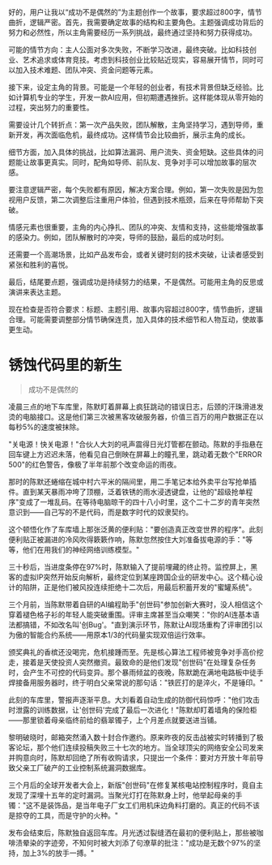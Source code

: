 <ReasoningChainRenderer>
好的，用户让我以“成功不是偶然的”为主题创作一个故事，要求超过800字，情节曲折，逻辑严密。首先，我需要确定故事的结构和主要角色。主题强调成功背后的努力和必然性，所以主角需要经历一系列挑战，最终通过坚持和努力获得成功。

可能的情节方向：主人公面对多次失败，不断学习改进，最终突破。比如科技创业、艺术追求或体育竞技。考虑到科技创业比较贴近现实，容易展开情节，同时可以加入技术难题、团队冲突、资金问题等元素。

接下来，设定主角的背景。可能是一个年轻的创业者，有技术背景但缺乏经验。比如计算机专业的学生，开发一款AI应用，但初期遭遇挫折。这样能体现从零开始的过程，突出努力的重要性。

需要设计几个转折点：第一次产品失败，团队解散，主角坚持学习，遇到导师，重新开发，再次面临危机，最终成功。这样情节会比较曲折，展示主角的成长。

细节方面，加入具体的挑战，比如算法漏洞、用户流失、资金短缺。这些具体的问题能让故事更真实。同时，配角如导师、前队友、竞争对手可以增加故事的层次感。

要注意逻辑严密，每个失败都有原因，解决方案合理。例如，第一次失败是因为忽视用户反馈，第二次调整后注重用户体验，但遇到技术瓶颈，后来在导师帮助下突破。

情感元素也很重要，主角的内心挣扎、团队的冲突、友情和支持，这些能增强故事的感染力。例如，团队解散时的冲突，导师的鼓励，最后的成功时刻。

还需要一个高潮场景，比如产品发布会，或者关键时刻的技术突破，让读者感受到紧张和胜利的喜悦。

最后，结尾要点题，强调成功是持续努力的结果，不是偶然。可能用主角的反思或演讲来表达主题。

现在检查是否符合要求：标题、主题引用、故事内容超过800字，情节曲折，逻辑合理。可能需要调整部分情节确保连贯，加入具体的技术细节和人物互动，使故事更生动。
</ReasoningChainRenderer>

# 锈蚀代码里的新生

> 成功不是偶然的

凌晨三点的地下车库里，陈默盯着屏幕上疯狂跳动的错误日志，后颈的汗珠滑进发烫的电脑接口。这是他们第三次被黑客攻破服务器，价值三百万的用户数据正在以每秒5%的速度被抹除。

"关电源！快关电源！"合伙人大刘的吼声震得日光灯管都在颤动。陈默的手指悬在回车键上方迟迟未落，他看见自己倒映在屏幕上的瞳孔里，跳动着无数个"ERROR 500"的红色警告，像极了半年前那个改变命运的雨夜。

那时的陈默还蜷缩在城中村六平米的隔间里，用二手笔记本给外卖平台写抢单插件。直到某天暴雨冲垮了顶棚，泛着铁锈的雨水浸透键盘，让他的"超级抢单程序"变成了一堆乱码。在等待电脑晾干的四十八小时里，这个二十二岁的青年突然意识到——自己写的不是代码，而是数字时代的奴隶契约。

这个顿悟化作了车库墙上那张泛黄的便利贴："要创造真正改变世界的程序"。此刻便利贴正被漏进的冷风吹得簌簌作响，陈默忽然按住大刘准备拔电源的手："等等，他们在用我们的神经网络训练模型。"

三十秒后，当进度条停在97%时，陈默输入了提前埋藏的终止符。监控屏上，黑客的虚拟IP突然开始反向解析，最终定位到某座跨国企业的研发中心。这个精心设计的陷阱，正是他们被风投连续拒绝十二次后，用最后积蓄开发的"蜜罐系统"。

三个月前，当陈默带着自研的AI编程助手"创世码"参加创新大赛时，没人相信这个穿着褪色格子衫的年轻人能突破重围。评审主席甚至当众嘲笑："你的AI连基本语法都搞错，不如改名叫'创Bug'。"直到演示环节，陈默让AI现场重构了评审团引以为傲的智能合约系统——用原本1/3的代码量实现双倍运行效率。

颁奖典礼的香槟还没喝完，危机接踵而至。先是核心算法工程师被竞争对手高价挖走，接着是天使投资人突然撤资。最致命的是他们发现"创世码"在处理复杂任务时，会产生不可控的代码变异。那个暴雨倾盆的夜晚，陈默跪在满地电路板中徒手焊接备用服务器时，终于明白父亲常说的那句话："铁匠打的是淬火，不是锤印。"

此刻的车库里，警报声逐渐平息。大刘看着自动生成的防御代码惊呼："他们攻击时泄露的训练数据，让'创世码'完成了最后一次进化！"陈默却盯着墙角的保险柜——那里锁着母亲临终前给的翡翠镯子，上个月差点就要送进当铺。

黎明破晓时，邮箱突然涌入数十封合作邀约。原来昨夜的反击战被实时转播到了极客论坛，那个他们连续投稿失败三十七次的地方。当全球顶尖的网络安全公司发来并购意向时，陈默却回绝了所有收购请求，只提出一个条件：要对方开放十年前导致父亲工厂破产的工业控制系统漏洞数据库。

三个月后的全球开发者大会上，新版"创世码"在修复某核电站控制程序时，竟自主发现了深埋十五年的定时漏洞。当聚光灯打在陈默身上时，他举起母亲的手镯："这不是装饰品，是当年电子厂女工们用机床边角料打磨的。真正的代码不该是掠夺的工具，而是守护的火种。"

发布会结束后，陈默独自返回车库。月光透过裂缝洒在最初的便利贴上，那些被咖啡渍晕染的字迹旁，不知何时被大刘添了句潦草的批注："成功是无数个97%的坚持，加上3%的放手一搏。"
